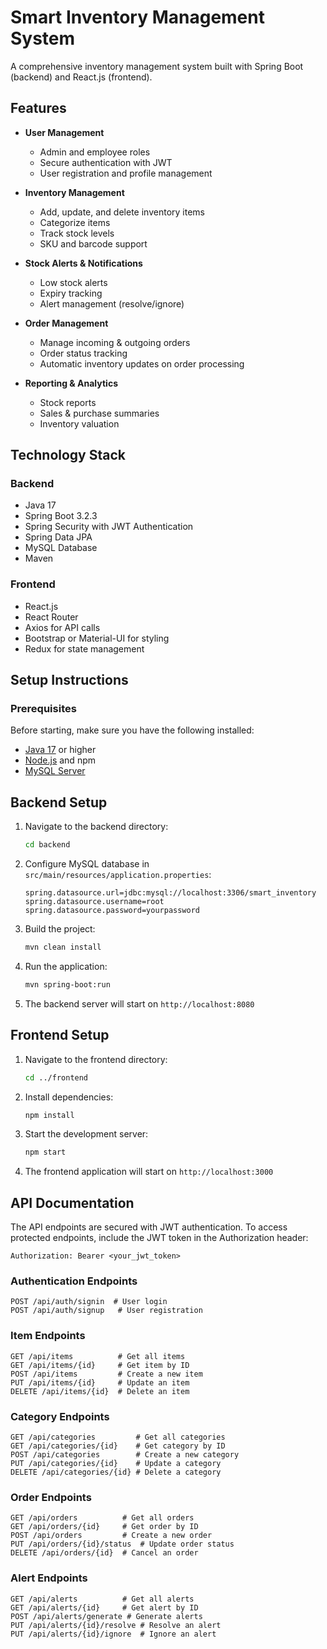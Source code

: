 # Smart Inventory Management System

A comprehensive inventory management system built with Spring Boot (backend) and React.js (frontend).

## Features

- **User Management**
  - Admin and employee roles
  - Secure authentication with JWT
  - User registration and profile management

- **Inventory Management**
  - Add, update, and delete inventory items
  - Categorize items
  - Track stock levels
  - SKU and barcode support

- **Stock Alerts & Notifications**
  - Low stock alerts
  - Expiry tracking
  - Alert management (resolve/ignore)

- **Order Management**
  - Manage incoming & outgoing orders
  - Order status tracking
  - Automatic inventory updates on order processing

- **Reporting & Analytics**
  - Stock reports
  - Sales & purchase summaries
  - Inventory valuation

## Technology Stack

### Backend
- Java 17
- Spring Boot 3.2.3
- Spring Security with JWT Authentication
- Spring Data JPA
- MySQL Database
- Maven

### Frontend
- React.js
- React Router
- Axios for API calls
- Bootstrap or Material-UI for styling
- Redux for state management

## Setup Instructions

### Prerequisites
Before starting, make sure you have the following installed:

- [Java 17](https://www.oracle.com/java/technologies/javase/jdk17-archive-downloads.html) or higher
- [Node.js](https://nodejs.org/) and npm
- [MySQL Server](https://dev.mysql.com/downloads/installer/)


## Backend Setup

1. Navigate to the backend directory:
   ```sh
   cd backend
   ```
2. Configure MySQL database in `src/main/resources/application.properties`:
   ```properties
   spring.datasource.url=jdbc:mysql://localhost:3306/smart_inventory
   spring.datasource.username=root
   spring.datasource.password=yourpassword
   ```
3. Build the project:
   ```sh
   mvn clean install
   ```
4. Run the application:
   ```sh
   mvn spring-boot:run
   ```
5. The backend server will start on `http://localhost:8080`

## Frontend Setup

1. Navigate to the frontend directory:
   ```sh
   cd ../frontend
   ```
2. Install dependencies:
   ```sh
   npm install
   ```
3. Start the development server:
   ```sh
   npm start
   ```
4. The frontend application will start on `http://localhost:3000`

## API Documentation

The API endpoints are secured with JWT authentication. To access protected endpoints, include the JWT token in the Authorization header:

```
Authorization: Bearer <your_jwt_token>
```

### Authentication Endpoints
```http
POST /api/auth/signin  # User login
POST /api/auth/signup   # User registration
```

### Item Endpoints
```http
GET /api/items          # Get all items
GET /api/items/{id}     # Get item by ID
POST /api/items         # Create a new item
PUT /api/items/{id}     # Update an item
DELETE /api/items/{id}  # Delete an item
```

### Category Endpoints
```http
GET /api/categories         # Get all categories
GET /api/categories/{id}    # Get category by ID
POST /api/categories        # Create a new category
PUT /api/categories/{id}    # Update a category
DELETE /api/categories/{id} # Delete a category
```

### Order Endpoints
```http
GET /api/orders          # Get all orders
GET /api/orders/{id}     # Get order by ID
POST /api/orders         # Create a new order
PUT /api/orders/{id}/status  # Update order status
DELETE /api/orders/{id}  # Cancel an order
```

### Alert Endpoints
```http
GET /api/alerts          # Get all alerts
GET /api/alerts/{id}     # Get alert by ID
POST /api/alerts/generate # Generate alerts
PUT /api/alerts/{id}/resolve # Resolve an alert
PUT /api/alerts/{id}/ignore  # Ignore an alert
```


